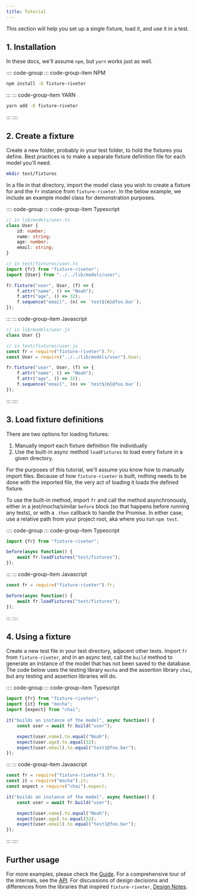 ```yaml
---
title: Tutorial
---
```


This section will help you set up a single fixture, load it, and use it in a test.

## 1. Installation

In these docs, we'll assume `npm`, but `yarn` works just as well.

:::: code-group
::: code-group-item NPM

```bash
npm install -D fixture-riveter
```

:::
::: code-group-item YARN

```bash
yarn add -D fixture-riveter
```

:::
::::


## 2. Create a fixture

Create a new folder, probably in your test folder, to hold the fixtures you define. Best practices is to make a separate fixture definition file for each model you'll need.

```bash
mkdir test/fixtures
```

In a file in that directory, import the model class you wish to create a fixture for and the `fr` instance from `fixture-riveter`. In the below example, we include an example model class for demonstration purposes.

:::: code-group
::: code-group-item Typescript

```typescript
// in lib/models/user.ts
class User {
    id: number;
    name: string;
    age: number;
    email: string;
}

// in test/fixtures/user.ts
import {fr} from "fixture-riveter";
import {User} from "../../lib/models/user";

fr.fixture("user", User, (f) => {
    f.attr("name", () => "Noah");
    f.attr("age", () => 32);
    f.sequence("email", (n) => `test${n}@foo.bar`);
});
```

:::
::: code-group-item Javascript

```javascript
// in lib/models/user.js
class User {}

// in test/fixtures/user.js
const fr = require("fixture-riveter").fr;
const User = require("../../lib/models/user").User;

fr.fixture("user", User, (f) => {
    f.attr("name", () => "Noah");
    f.attr("age", () => 32);
    f.sequence("email", (n) => `test${n}@foo.bar`);
});
```

:::
::::


## 3. Load fixture definitions

There are two options for loading fixtures:
1) Manually import each fixture definition file individually
2) Use the built-in async method `loadFixtures` to load every fixture in a given directory.

For the purposes of this tutorial, we'll assume you know how to manually import files. Because of how `fixture-riveter` is built, nothing needs to be done with the imported file, the very act of loading it loads the defined fixture.

To use the built-in method, import `fr` and call the method asynchronously, either in a jest/mocha/similar `before` block (so that happens before running any tests), or with a `.then` callback to handle the Promise. In either case, use a relative path from your project root, aka where you run `npm test`.

:::: code-group
::: code-group-item Typescript

```typescript
import {fr} from "fixture-riveter";

before(async function() {
    await fr.loadFixtures("test/fixtures");
});
```

:::
::: code-group-item Javascript

```javascript
const fr = require("fixture-riveter").fr;

before(async function() {
    await fr.loadFixtures("test/fixtures");
});
```

:::
::::


## 4. Using a fixture

Create a new test file in your test directory, adjacent other tests. Import `fr` from `fixture-riveter`, and in an async test, call the `build` method to generate an instance of the model that has not been saved to the database. The code below uses the testing library `mocha` and the assertion library `chai`, but any testing and assertion libraries will do.

:::: code-group
::: code-group-item Typescript

```typescript
import {fr} from "fixture-riveter";
import {it} from "mocha";
import {expect} from "chai";

it("builds an instance of the model", async function() {
    const user = await fr.build("user");

    expect(user.name).to.equal("Noah");
    expect(user.age).to.equal(32);
    expect(user.email).to.equal("test1@foo.bar");
});
```

:::
::: code-group-item Javascript

```javascript
const fr = require("fixture-riveter").fr;
const it = require("mocha").it;
const expect = require("chai").expect;

it("builds an instance of the model", async function() {
    const user = await fr.build("user");

    expect(user.name).to.equal("Noah");
    expect(user.age).to.equal(32);
    expect(user.email).to.equal("test1@foo.bar");
});
```

:::
::::

## Further usage

For more examples, please check the [Guide](/guide/). For a comprehensive tour of the internals, see the [API](/api/). For discussions of design decisions and differences from the libraries that inspired `fixture-riveter`, [Design Notes](/notes/).
